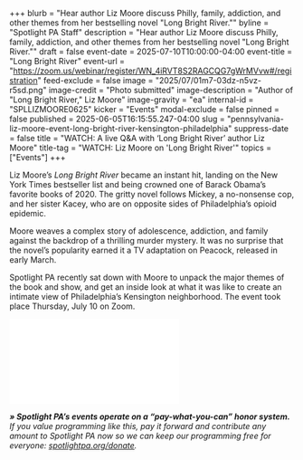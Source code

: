 +++
blurb = "Hear author Liz Moore discuss Philly, family, addiction, and other themes from her bestselling novel \"Long Bright River.\""
byline = "Spotlight PA Staff"
description = "Hear author Liz Moore discuss Philly, family, addiction, and other themes from her bestselling novel \"Long Bright River.\""
draft = false
event-date = 2025-07-10T10:00:00-04:00
event-title = "Long Bright River"
event-url = "https://zoom.us/webinar/register/WN_4iRVT8S2RAGCQG7gWrMVvw#/registration"
feed-exclude = false
image = "2025/07/01m7-03dz-n5vz-r5sd.png"
image-credit = "Photo submitted"
image-description = "Author of \"Long Bright River,\" Liz Moore"
image-gravity = "ea"
internal-id = "SPLLIZMOORE0625"
kicker = "Events"
modal-exclude = false
pinned = false
published = 2025-06-05T16:15:55.247-04:00
slug = "pennsylvania-liz-moore-event-long-bright-river-kensington-philadelphia"
suppress-date = false
title = "WATCH: A live Q&A with ‘Long Bright River’ author Liz Moore"
title-tag = "WATCH: Liz Moore on 'Long Bright River'"
topics = ["Events"]
+++

Liz Moore’s <em>Long Bright River </em>became an instant hit, landing on the New York Times bestseller list and being crowned one of Barack Obama’s favorite books of 2020. The gritty novel follows Mickey, a no-nonsense cop, and her sister Kacey, who are on opposite sides of Philadelphia’s opioid epidemic.

Moore weaves a complex story of adolescence, addiction, and family against the backdrop of a thrilling murder mystery. It was no surprise that the novel’s popularity earned it a TV adaptation on Peacock, released in early March.

Spotlight PA recently sat down with Moore to unpack the major themes of the book and show, and get an inside look at what it was like to create an intimate view of Philadelphia’s Kensington neighborhood. The event took place Thursday, July 10 on Zoom.

<iframe width=“560” height=“315" src=“https://www.youtube.com/embed/9g8GLbxKoIQ?si=h9gSgXdnhCEluxEU” title=“YouTube video player” frameborder=“0” allow=“accelerometer; autoplay; clipboard-write; encrypted-media; gyroscope; picture-in-picture; web-share” referrerpolicy=“strict-origin-when-cross-origin” allowfullscreen></iframe>

<strong><em>» Spotlight PA’s events operate on a “pay-what-you-can” honor system.</em></strong><em> If you value programming like this, pay it forward and contribute any amount to Spotlight PA now so we can keep our programming free for everyone: </em><a href="http://spotlightpa.org/donate"><em>spotlightpa.org/donate</em></a><em>.</em>

